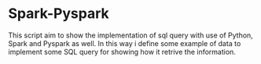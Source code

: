 # Spark-Pyspark
This script aim to show the implementation of sql query with use of Python, Spark and Pyspark as well. In this way i define some example of data 
to implement some SQL query for showing how it retrive the information.
